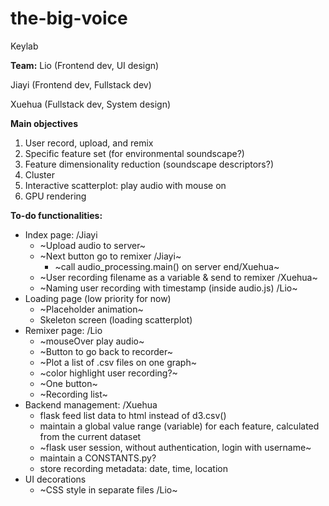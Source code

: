 # the-big-voice
Keylab

**Team:** 
Lio (Frontend dev, UI design)

Jiayi (Frontend dev, Fullstack dev)

Xuehua (Fullstack dev, System design)

**Main objectives**
1. User record, upload, and remix
2. Specific feature set (for environmental soundscape?)
3. Feature dimensionality reduction (soundscape descriptors?)
4. Cluster
4. Interactive scatterplot: play audio with mouse on
4. GPU rendering

**To-do functionalities:**
- Index page: /Jiayi
    - ~Upload audio to server~
    - ~Next button go to remixer /Jiayi~
        - ~call audio_processing.main() on server end/Xuehua~
    - ~User recording filename as a variable & send to remixer /Xuehua~
    - ~Naming user recording with timestamp (inside audio.js) /Lio~
- Loading page (low priority for now)
    - ~Placeholder animation~
    - Skeleton screen (loading scatterplot)
- Remixer page: /Lio
    - ~mouseOver play audio~
    - ~Button to go back to recorder~
    - ~Plot a list of .csv files on one graph~
    - ~color highlight user recording?~
    - ~One button~
    - ~Recording list~
- Backend management: /Xuehua
    - flask feed list data to html instead of d3.csv()
    - maintain a global value range (variable) for each feature, calculated from the current dataset
    - ~flask user session, without authentication, login with username~
    - maintain a CONSTANTS.py?
    - store recording metadata: date, time, location
- UI decorations
    - ~CSS style in separate files /Lio~
